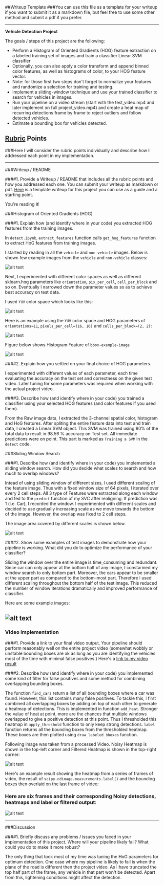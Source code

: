 ##Writeup Template
###You can use this file as a template for your writeup if you want to submit it as a markdown file, but feel free to use some other method and submit a pdf if you prefer.

---

**Vehicle Detection Project**

The goals / steps of this project are the following:

* Perform a Histogram of Oriented Gradients (HOG) feature extraction on a labeled training set of images and train a classifier Linear SVM classifier
* Optionally, you can also apply a color transform and append binned color features, as well as histograms of color, to your HOG feature vector. 
* Note: for those first two steps don't forget to normalize your features and randomize a selection for training and testing.
* Implement a sliding-window technique and use your trained classifier to search for vehicles in images.
* Run your pipeline on a video stream (start with the test_video.mp4 and later implement on full project_video.mp4) and create a heat map of recurring detections frame by frame to reject outliers and follow detected vehicles.
* Estimate a bounding box for vehicles detected.

[//]: # (Image References)
[car_noncar]: ./output_images/car_noncar.png
[yuv]: ./output_images/yuv.png
[hog]: ./output_images/hog_features.png
[windows]: ./output_images/windows.jpg
[pipeline]: ./output_images/pipeline.png
[test_images]: ./output_images/test_images.png
[histogram]: ./output_images/histogram.png
[video_image]: ./output_images/video_image.png
[video1]: ./output.mp4

## [Rubric](https://review.udacity.com/#!/rubrics/513/view) Points
###Here I will consider the rubric points individually and describe how I addressed each point in my implementation.  

---
###Writeup / README

####1. Provide a Writeup / README that includes all the rubric points and how you addressed each one.  You can submit your writeup as markdown or pdf.  [Here](https://github.com/udacity/CarND-Vehicle-Detection/blob/master/writeup_template.md) is a template writeup for this project you can use as a guide and a starting point.  

You're reading it!

###Histogram of Oriented Gradients (HOG)

####1. Explain how (and identify where in your code) you extracted HOG features from the training images.

In `detect.ipynb`, `extract_features` function calls `get_hog_features` function to extract HoG features from training images.  

I started by reading in all the `vehicle` and `non-vehicle` images.  Below is shown few example images from the `vehicle` and `non-vehicle` classes:

![alt text][car_noncar]

Next, I experimented with different color spaces as well as different sklearn.hog parameters like `orientation`, `pix_per_cell`, `cell_per_block` and so on. Eventually I narrowed down the parameter values so as to achieve best accuracy on test data. 

I used `YUV` color space which looks like this: 

![alt text][yuv]

Here is an example using the `YUV` color space and HOG parameters of `orientations=11`, `pixels_per_cell=(16, 16)` and `cells_per_block=(2, 2)`:

![alt text][hog]

Figure below shows Histogram Feature of `bbox-example-image`

![alt text][histogram]

####2. Explain how you settled on your final choice of HOG parameters.

I experimented with different values of each parameter, each time evaluating the accuracy on the test set and correctness on the given test video. Later tuning for some parameters was required when working with the actual project video. 

####3. Describe how (and identify where in your code) you trained a classifier using your selected HOG features (and color features if you used them).

From the Raw image data, I extracted the 3-channel spatial color, histogram and HoG features. After spliting the entire feature data into test and train data, I created a Linear SVM object. This SVM was trained using 80% of the total data to result in 98.56 % accuracy on Test set. All immediate predictions were on point. This part is marked as `Training a SVM` in the `detect` code.

###Sliding Window Search

####1. Describe how (and identify where in your code) you implemented a sliding window search.  How did you decide what scales to search and how much to overlap windows?

Intead of using sliding window of different sizes, I used different scaling of the feature image. Thus with a fixed window size of 64 pixels, I iterated over every 2 cell steps. All 3 type of Features were extracted along each window and fed to the `predict` function of my SVC after realigning. If prediction was 1 (i.e. Car), I recorded the window. I experimented with different scales and decided to use gradually increasing scale as we move towards the bottom of the image. However, the overlap was fixed to 2 cell steps.

The image area covered by different scales is shown below.

![alt text][windows]

####2. Show some examples of test images to demonstrate how your pipeline is working.  What did you do to optimize the performance of your classifier?

Sliding the window over the entire image is time_consuming and redundant. Since car can only appear at the bottom half of any image, I constarined my window search to only bottom part. Moreover, the cars appear to be smaller at the upper part as compared to the bottom-most part. Therefore I used different scaling throughout the bottom half of the test image. This reduced the number of window iterations dramatically and improved performance of classifier. 

Here are some example images:

![alt text][test_images]
---

### Video Implementation

####1. Provide a link to your final video output.  Your pipeline should perform reasonably well on the entire project video (somewhat wobbly or unstable bounding boxes are ok as long as you are identifying the vehicles most of the time with minimal false positives.)
Here's a [link to my video result](./output.mp4)


####2. Describe how (and identify where in your code) you implemented some kind of filter for false positives and some method for combining overlapping bounding boxes.

The function `find_cars` return a list of all bounding boxes where a car was found. However, this list contains many false positives. To tackle this, I first combined all overlapping boxes by adding on top of each other to generate a heatmap of detections. This is implemented in function `add_heat`. Stronger the value of heat at point, more are the chances that multiple windows overlapped to give a positive detection at this point. Thus I thresholded this heatmap in `apply_threshold` function to only keep strong detections. `label` function returns all the bounding boxes from the thresholded heatmap. These boxes are then plotted using `draw_labeled_bboxes` function.

Following image was taken from a processed Video. Noisy Heatmap is shown in the top-left corner and Filtered Heatmap is shown in the top-right corner: 

![alt text][video_image]

Here's an example result showing the heatmap from a series of frames of video, the result of `scipy.ndimage.measurements.label()` and the bounding boxes then overlaid on the last frame of video:

### Here are six frames and their corresponding Noisy detections, heatmaps and label or filtered output:

![alt text][pipeline]

---

###Discussion

####1. Briefly discuss any problems / issues you faced in your implementation of this project.  Where will your pipeline likely fail?  What could you do to make it more robust?

The only thing that took most of my time was tuning the HoG parameters for optimum detection. One case where my pipeline is likely to fail is when the plane of the road is different then the project video. As I have truncated the top half part of the frame, any vehicle in that part won't be detected. Apart from this, lightening conditions might affect the detection. 

